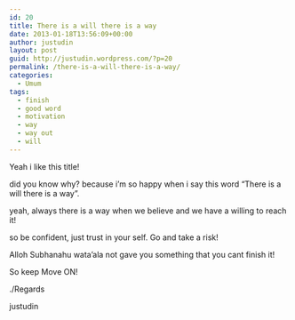 ```yaml
---
id: 20
title: There is a will there is a way
date: 2013-01-18T13:56:09+00:00
author: justudin
layout: post
guid: http://justudin.wordpress.com/?p=20
permalink: /there-is-a-will-there-is-a-way/
categories:
  - Umum
tags:
  - finish
  - good word
  - motivation
  - way
  - way out
  - will
---
```

Yeah i like this title!

did you know why? because i&#8217;m so happy when i say this word &#8220;There is a will there is a way&#8221;.

yeah, always there is a way when we believe and we have a willing to reach it!

so be confident, just trust in your self. Go and take a risk!

Alloh Subhanahu wata&#8217;ala not gave you something that you cant finish it!

So keep Move ON!

./Regards

justudin